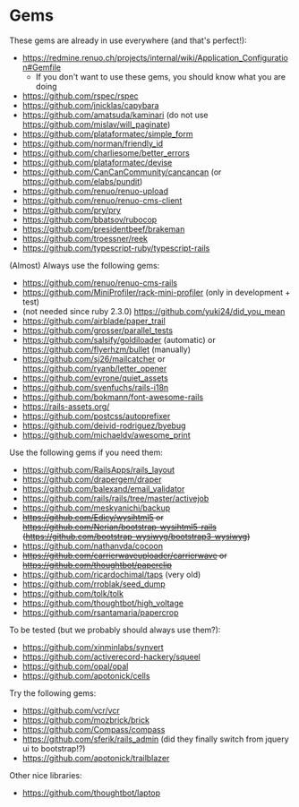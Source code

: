 # Gems

These gems are already in use everywhere (and that's perfect!):

* https://redmine.renuo.ch/projects/internal/wiki/Application_Configuration#Gemfile
  * If you don't want to use these gems, you should know what you are doing
* https://github.com/rspec/rspec
* https://github.com/jnicklas/capybara
* https://github.com/amatsuda/kaminari (do not use https://github.com/mislav/will_paginate)
* https://github.com/plataformatec/simple_form
* https://github.com/norman/friendly_id
* https://github.com/charliesome/better_errors
* https://github.com/plataformatec/devise
* https://github.com/CanCanCommunity/cancancan (or https://github.com/elabs/pundit)
* https://github.com/renuo/renuo-upload
* https://github.com/renuo/renuo-cms-client
* https://github.com/pry/pry
* https://github.com/bbatsov/rubocop
* https://github.com/presidentbeef/brakeman
* https://github.com/troessner/reek
* https://github.com/typescript-ruby/typescript-rails

(Almost) Always use the following gems:

* https://github.com/renuo/renuo-cms-rails
* https://github.com/MiniProfiler/rack-mini-profiler (only in development + test)
* (not needed since ruby 2.3.0) https://github.com/yuki24/did_you_mean
* https://github.com/airblade/paper_trail
* https://github.com/grosser/parallel_tests
* https://github.com/salsify/goldiloader (automatic) or https://github.com/flyerhzm/bullet (manually)
* https://github.com/sj26/mailcatcher or https://github.com/ryanb/letter_opener
* https://github.com/evrone/quiet_assets
* https://github.com/svenfuchs/rails-i18n
* https://github.com/bokmann/font-awesome-rails
* https://rails-assets.org/
* https://github.com/postcss/autoprefixer
* https://github.com/deivid-rodriguez/byebug
* https://github.com/michaeldv/awesome_print


Use the following gems if you need them:

* https://github.com/RailsApps/rails_layout
* https://github.com/drapergem/draper
* https://github.com/balexand/email_validator
* https://github.com/rails/rails/tree/master/activejob
* https://github.com/meskyanichi/backup
* ~~https://github.com/Edicy/wysihtml5 or https://github.com/Nerian/bootstrap-wysihtml5-rails (https://github.com/bootstrap-wysiwyg/bootstrap3-wysiwyg)~~
* https://github.com/nathanvda/cocoon
* ~~https://github.com/carrierwaveuploader/carrierwave or https://github.com/thoughtbot/paperclip~~
* https://github.com/ricardochimal/taps (very old)
* https://github.com/rroblak/seed_dump
* https://github.com/tolk/tolk
* https://github.com/thoughtbot/high_voltage
* https://github.com/rsantamaria/papercrop

To be tested (but we probably should always use them?):

* https://github.com/xinminlabs/synvert
* https://github.com/activerecord-hackery/squeel
* https://github.com/opal/opal
* https://github.com/apotonick/cells

Try the following gems:

* https://github.com/vcr/vcr
* https://github.com/mozbrick/brick
* https://github.com/Compass/compass
* https://github.com/sferik/rails_admin (did they finally switch from jquery ui to bootstrap!?)
* https://github.com/apotonick/trailblazer

Other nice libraries:

* https://github.com/thoughtbot/laptop
